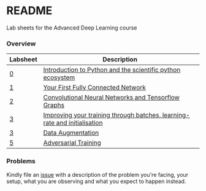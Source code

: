# README

Lab sheets for the Advanced Deep Learning course

### Overview

| Labsheet | Description |
|----------|-------------|
| [0](Lab_0_Python_Intro/0%20-%20Contents.ipynb) | [Introduction to Python and the scientific python ecosystem](Lab_0_Python_Intro/0%20-%20Contents.ipynb) |
| [1](Lab_1_DNNs/Lab%20sheet%201.ipynb) | [Your First Fully Connected Network](Lab_1_DNNs/Lab%20sheet%201.ipynb) |
| [2](Lab_2_CNNs/Lab%20sheet%202.ipynb) | [Convolutional Neural Networks and Tensorflow Graphs](Lab_2_CNNs/Lab%20sheet%202.ipynb) |
| [3](Lab_3_Training/Lab%20sheet%203.ipynb) | [Improving your training through batches, learning-rate and initialisation](Lab_3_Training/Lab%20sheet%203.ipynb) | 
| [3](Lab_4_Augment/Lab%20sheet%204.ipynb) | [Data Augmentation](Lab_4_Augment/Lab%20sheet%204.ipynb) | 
| [5](Lab_5_Adversarial_Training/Lab%20sheet%205.ipynb) | [Adversarial Training](Lab_5_Adversarial_Training/Lab%20sheet%205.ipynb) | 

### Problems

Kindly file an
[issue](https://github.com/COMSM0018-Applied-Deep-Learning/labsheets/issues)
with a description of the problem you're facing, your setup, what you are
observing and what you expect to happen instead.

